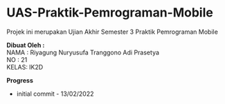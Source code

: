 # UAS-Praktik-Pemrograman-Mobile
Projek ini merupakan Ujian Akhir Semester 3 Praktik Pemrograman Mobile

**Dibuat Oleh :**\
NAMA : Riyagung Nuryusufa Tranggono Adi Prasetya\
NO   : 21\
KELAS: IK2D

**Progress**

* initial commit - 13/02/2022

